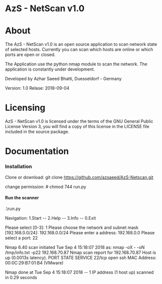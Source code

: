# AzS - NetScan v1.0 

# About

The AzS - NetScan v1.0 is an open source application to scan network state of selected hosts.
Currently you can scan which hosts are online or which ports are open or closed.

The Application use the python nmap module to scan the network. 
The application is constantly under development.

Developed by Azhar Saeed Bhatti, Duesseldorf - Germany

Version: 1.0
Relase: 2018-09-04

# Licensing
AzS - NetScan v1.0 is licensed under the terms of the GNU General Public License Version 3, you will find a copy of this license in the LICENSE file included in the source package.


# Documentation

### Installation
Clone or download: 
git clone https://github.com/azsaeed/AzS-Netscan.git

change permission: # chmod 744 run.py 
#### Run the scanner 
.\run.py 

Navigation:
1.Start -- 2.Help -- 3.Info -- 0.Exit

  Please select [0-3]: 1
  Please choose the network and subnet mask [192.168.0.0/24]: 192.168.0.0/24
  Please enter a address: 192.168.0.0 
  Please select a port: 22 

Nmap 6.40 scan initiated Tue Sep  4 15:18:07 2018 as: nmap -oX - -oN /tmp/info.txt -p22 192.168.70.87
Nmap scan report for 192.168.70.87
Host is up (0.0013s latency).
PORT   STATE SERVICE
22/tcp open  ssh
MAC Address: 00:0C:29:B7:01:B4 (VMware)

Nmap done at Tue Sep  4 15:18:07 2018 -- 1 IP address (1 host up) scanned in 0.29 seconds

